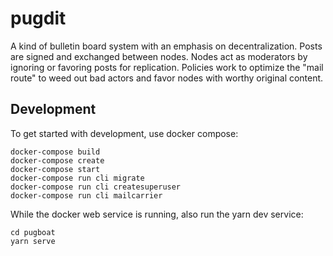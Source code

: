 # pugdit

A kind of bulletin board system with an emphasis on decentralization.
Posts are signed and exchanged between nodes.
Nodes act as moderators by ignoring or favoring posts for replication.
Policies work to optimize the "mail route" to weed out bad actors and favor nodes with worthy original content.


## Development

To get started with development, use docker compose:

    docker-compose build
    docker-compose create
    docker-compose start
    docker-compose run cli migrate
    docker-compose run cli createsuperuser
    docker-compose run cli mailcarrier


While the docker web service is running, also run the yarn dev service:

    cd pugboat
    yarn serve
